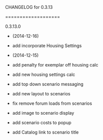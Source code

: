 CHANGELOG for 0.3.13

===================

0.3.13.0

* (2014-12-16)

 * add incorporate Housing Settings

* (2014-12-15)

 * add penalty for exemplar off housing calc
 * add new housing settings calc
 * add top down scenario messaging
 * add new layout to scenarios
 * fix remove forum loads from scenarios
 * add image to scenario display
 * add scenario costs to popup
 * add Catalog link to scenario title
